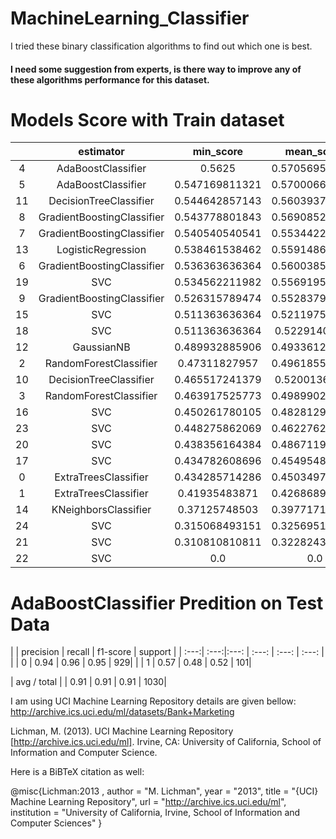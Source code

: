 # MachineLearning_Classifier
I tried these binary classification algorithms to find out which one is best.   
#### I need some suggestion from experts, is there way to improve any of these algorithms performance for this dataset.

# Models Score with Train dataset
|    |         estimator          |   min_score    |   mean_score   |   max_score    |    std_score     | C  | criterion | gamma  |  kernel | learning_rate |   metric  | n_estimators | n_neighbors | p | random_state |
|  :---:   |         :---:           |   :---:     |   :---:    |   :---:     |    :---:      | :---:   | :---:  | :---:   |  :---:  | :---:  |   :---:   | :---:  | :---:  | :---:  | :---:  |
| 4  |     AdaBoostClassifier     |     0.5625     | 0.570569562017 | 0.584615384615 | 0.0099685949219  |    |           |        |         |               |           |      16      |             |   |              |
| 5  |     AdaBoostClassifier     | 0.547169811321 | 0.570006638746 | 0.587628865979 | 0.0169239045404  |    |           |        |         |               |           |      32      |             |   |              |
| 11 |   DecisionTreeClassifier   | 0.544642857143 | 0.560393772894 |     0.575      | 0.0124196555154  |    |    gini   |        |         |               |           |              |             |   |      0       |
| 8  | GradientBoostingClassifier | 0.543778801843 | 0.569085225282 | 0.593301435407 | 0.0202322223621  |    |           |        |         |      1.0      |           |      16      |             |   |              |
| 7  | GradientBoostingClassifier | 0.540540540541 | 0.553442248909 | 0.578723404255 | 0.0178777478253  |    |           |        |         |      0.8      |           |      32      |             |   |              |
| 13 |     LogisticRegression     | 0.538461538462 | 0.559148627877 | 0.592592592593 | 0.0238690337173  |    |           |        |         |               |           |              |             |   |      0       |
| 6  | GradientBoostingClassifier | 0.536363636364 | 0.560038531257 | 0.58064516129  | 0.0182075817431  |    |           |        |         |      0.8      |           |      16      |             |   |              |
| 19 |            SVC             | 0.534562211982 | 0.556919597726 | 0.568888888889 | 0.0158222326417  | 10 |           |        |   poly  |               |           |              |             |   |      0       |
| 9  | GradientBoostingClassifier | 0.526315789474 | 0.552837944357 | 0.589211618257 | 0.0266052706533  |    |           |        |         |      1.0      |           |      32      |             |   |              |
| 15 |            SVC             | 0.511363636364 | 0.521197574649 | 0.538860103627 | 0.0125160976921  | 1  |           |        |  linear |               |           |              |             |   |      0       |
| 18 |            SVC             | 0.511363636364 | 0.52291408617  | 0.538860103627 | 0.0116477376694  | 10 |           |        |  linear |               |           |              |             |   |      0       |
| 12 |         GaussianNB         | 0.489932885906 | 0.493361224905 | 0.496644295302 | 0.00274184624478 |    |           |        |         |               |           |              |             |   |              |
| 2  |   RandomForestClassifier   | 0.47311827957  | 0.496185531146 | 0.512820512821 | 0.0168344369935  |    |           |        |         |               |           |      16      |             |   |              |
| 10 |   DecisionTreeClassifier   | 0.465517241379 | 0.52001361551  | 0.56652360515  | 0.0416205729055  |    |  entropy  |        |         |               |           |              |             |   |      0       |
| 3  |   RandomForestClassifier   | 0.463917525773 | 0.498990249021 | 0.542857142857 | 0.0328214245436  |    |           |        |         |               |           |      32      |             |   |              |
| 16 |            SVC             | 0.450261780105 | 0.482812928956 | 0.513966480447 | 0.0260261044621  | 1  |           |        |   poly  |               |           |              |             |   |      0       |
| 23 |            SVC             | 0.448275862069 | 0.462276205921 | 0.475138121547 | 0.0109959768456  | 10 |           | 0.001  |   rbf   |               |           |              |             |   |      0       |
| 20 |            SVC             | 0.438356164384 | 0.486711928776 | 0.515555555556 | 0.0344042549212  | 10 |           |        | sigmoid |               |           |              |             |   |      0       |
| 17 |            SVC             | 0.434782608696 | 0.454954803814 | 0.478468899522 | 0.0179907240208  | 1  |           |        | sigmoid |               |           |              |             |   |      0       |
| 0  |    ExtraTreesClassifier    | 0.434285714286 | 0.450349752549 | 0.478260869565 | 0.0198110832059  |    |           |        |         |               |           |      16      |             |   |              |
| 1  |    ExtraTreesClassifier    | 0.41935483871  | 0.426868948377 | 0.434285714286 | 0.00609589305583 |    |           |        |         |               |           |      32      |             |   |              |
| 14 |    KNeighborsClassifier    | 0.37125748503  | 0.397717146024 | 0.415300546448 | 0.0190444885473  |    |           |        |         |               | minkowski |              |      5      | 2 |              |
| 24 |            SVC             | 0.315068493151 | 0.325695141734 | 0.339869281046 | 0.0104309887004  | 10 |           | 0.0001 |   rbf   |               |           |              |             |   |      0       |
| 21 |            SVC             | 0.310810810811 | 0.322824382824 | 0.337662337662 | 0.0111425304522  | 1  |           | 0.001  |   rbf   |               |           |              |             |   |      0       |
| 22 |            SVC             |      0.0       |      0.0       |      0.0       |       0.0        | 1  |           | 0.0001 |   rbf   |               |           |              |             |   |      0       |


# AdaBoostClassifier Predition on Test Data

| |   precision |    recall |  f1-score |   support |
|  :---:|  :---:|:---:           |   :---:     |  :---:     |  :---:     |  
|    |        0   |     0.94  |     0.96      | 0.95      |  929| 
  |   |       1   |     0.57  |     0.48 |      0.52 |       101| 

| avg / total |  |     0.91    |   0.91   |    0.91   |    1030| 

I am using UCI Machine Learning Repository details are given bellow:
http://archive.ics.uci.edu/ml/datasets/Bank+Marketing

Lichman, M. (2013). UCI Machine Learning Repository [http://archive.ics.uci.edu/ml]. Irvine, CA: University of California, School of Information and Computer Science.

Here is a BiBTeX citation as well:

@misc{Lichman:2013 ,
author = "M. Lichman",
year = "2013",
title = "{UCI} Machine Learning Repository",
url = "http://archive.ics.uci.edu/ml",
institution = "University of California, Irvine, School of Information and Computer Sciences" }
